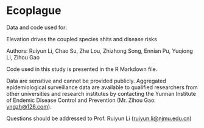 # Ecoplague

Data and code used for:

Elevation drives the coupled species shits and disease risks

Authors: Ruiyun Li, Chao Su, Zhe Lou, Zhizhong Song, Ennian Pu, Yuqiong Li, Zihou Gao


Code used in this study is presented in the R Markdown file.

Data are sensitive and cannot be provided publicly. Aggregated epidemiological surveillance data are available to qualified researchers from other universities and research institutes by contacting the Yunnan Institute of Endemic Disease Control and Prevention (Mr. Zihou Gao: yngzh@126.com).


Questions should be addressed to Prof. Ruiyun Li (ruiyun.li@njmu.edu.cn)
